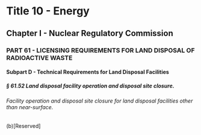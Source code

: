 
# Title 10 - Energy
## Chapter I - Nuclear Regulatory Commission
### PART 61 - LICENSING REQUIREMENTS FOR LAND DISPOSAL OF RADIOACTIVE WASTE
#### Subpart D - Technical Requirements for Land Disposal Facilities
##### § 61.52 Land disposal facility operation and disposal site closure.
###### Facility operation and disposal site closure for land disposal facilities other than near-surface.

(b)[Reserved]
